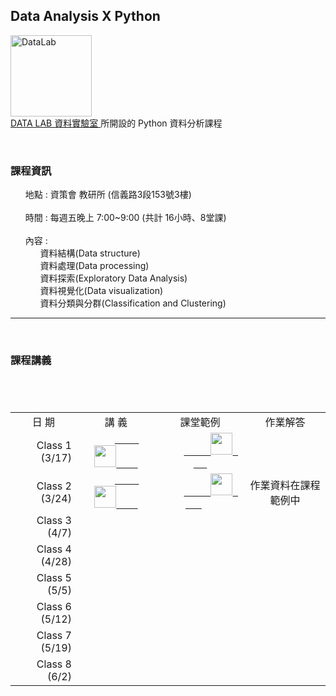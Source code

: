 <h2> Data Analysis X Python </h2> 
<img src="https://t.kfs.io/organization_resource_files/7685/10758/14063888_1080321025394014_825596358231805577_n.png" alt="DataLab" height="130" width="130"><br>
<a href="https://www.facebook.com/dlab.taiwan/?fref=t"> DATA LAB 資料實驗室 </a>所開設的 Python 資料分析課程
<br>
<p>
    <h3><b>課程資訊</b></h3>
    <ul class="task-list">
       <li>地點 : 資策會 教研所 (信義路3段153號3樓) </li>
       <li>時間 : 每週五晚上 7:00~9:00 (共計 16小時、8堂課) </li>
       <li>內容 :  <ul class="task-list">
                     <li>資料結構(Data structure)</li>
                     <li>資料處理(Data processing)</li>
                     <li>資料探索(Exploratory Data Analysis)</li>
                     <li>資料視覺化(Data visualization)</li>
                     <li>資料分類與分群(Classification and Clustering)</li>
                 </ul>
        </li>
    </ul>
</p>  
<hr size="1">
<p>
    <h3><b>課程講義</b></h3>
    
<center><table>
　<tr>
　    <td align="center" valign="center">日  期</td>
　    <td align="center" valign="center">講  義</td>
      <td align="center" valign="center">課堂範例</td>
      <td align="center" valign="center">作業解答</td>
　</tr>
　<tr>
　    <td align="right" valign="center">Class 1 (3/17)</td>
      <td align="center" valign="center">
          <a href="https://drive.google.com/file/d/0B05En15qeUozUmk2NTloN2R0TjA/view?usp=sharing">
            <img src="https://image.flaticon.com/icons/svg/337/337946.svg" height="35" width="35">
          </a>
      </td>
      <td align="center" valign="center">
          <a href="https://github.com/kristenchan/Python-Data-Analysis/blob/master/Class_1.ipynb">
            <img src="https://image.flaticon.com/icons/svg/180/180867.svg" height="35" width="35">
          </a>
      </td>
      <td align="center" valign="center">&nbsp;</td>
　</tr>
  <tr>
　    <td align="right" valign="center">Class 2 (3/24)</td>
      <td align="center" valign="center">
          <a href="https://drive.google.com/open?id=0B05En15qeUozSFpWNjN2RE1VODQ">
            <img src="https://image.flaticon.com/icons/svg/337/337946.svg" height="35" width="35">
          </a>
      </td>
      <td align="center" valign="center">
          <a href="https://github.com/kristenchan/Python-Data-Analysis/blob/master/Class_2.ipynb">
            <img src="https://image.flaticon.com/icons/svg/180/180867.svg" height="35" width="35">
          </a>      
      </td>
      <td align="center" valign="center">作業資料在課程範例中 </td>
　</tr>
 <tr>
　    <td align="right" valign="center">Class 3 (4/7)</td>
　    <td align="center" valign="center">&nbsp;</td>
      <td align="center" valign="center">&nbsp;</td>
      <td align="center" valign="center">&nbsp;</td>
　</tr>
 <tr>
　    <td align="right" valign="center">Class 4 (4/28)</td>
　    <td align="center" valign="center">&nbsp;</td>
      <td align="center" valign="center">&nbsp;</td>
      <td align="center" valign="center">&nbsp;</td>
　</tr>
 <tr>
　    <td align="right" valign="center">Class 5 (5/5)</td>
　    <td align="center" valign="center">&nbsp;</td>
      <td align="center" valign="center">&nbsp;</td>
      <td align="center" valign="center">&nbsp;</td>
　</tr>
 <tr>
　    <td align="right" valign="center">Class 6 (5/12)</td>
　    <td align="center" valign="center">&nbsp;</td>
      <td align="center" valign="center">&nbsp;</td>
      <td align="center" valign="center">&nbsp;</td>
　</tr>
 <tr>
　    <td align="right" valign="center">Class 7 (5/19)</td>
　    <td align="center" valign="center">&nbsp;</td>
      <td align="center" valign="center">&nbsp;</td>
      <td align="center" valign="center">&nbsp;</td>
　</tr>
 <tr>
　    <td align="right" valign="center">Class 8 (6/2)</td>
　    <td align="center" valign="center">&nbsp;</td>
      <td align="center" valign="center">&nbsp;</td>
      <td align="center" valign="center">&nbsp;</td>
　</tr>
</table></center>
</p>
